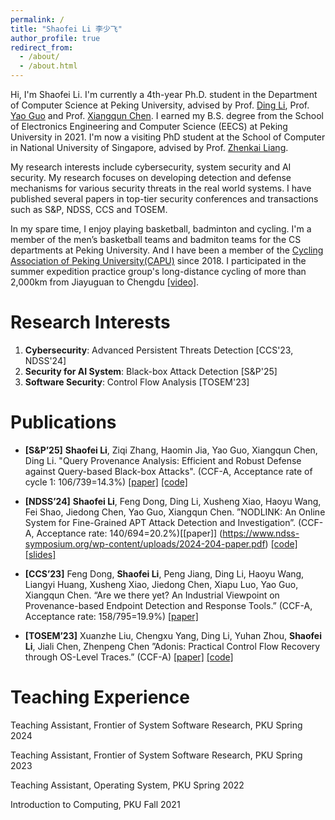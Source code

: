 ```yaml
---
permalink: /
title: "Shaofei Li 李少飞"
author_profile: true
redirect_from: 
  - /about/
  - /about.html
---
```


Hi, I'm Shaofei Li. I'm currently a 4th-year Ph.D. student in the Department of Computer Science at Peking University, advised by Prof. [Ding Li](https://marapapman.github.io/), Prof. [Yao Guo](https://yaoguopku.github.io/) and Prof. [Xiangqun Chen](https://dblp.org/pid/49/628.html). I earned my B.S. degree from the School of Electronics Engineering and Computer Science (EECS) at Peking University in 2021. I'm now a visiting PhD student at the School of Computer in National University of Singapore, advised by Prof. [Zhenkai Liang](https://www.comp.nus.edu.sg/~liangzk/).

My research interests include cybersecurity, system security and AI security. My research focuses on developing detection and defense mechanisms for various security threats in the real world systems. I have published several papers in top-tier security conferences and transactions such as S&P, NDSS, CCS and TOSEM. 

In my spare time, I enjoy playing basketball, badminton and cycling. I'm a member of the men’s basketball teams and badmiton teams for the CS departments at Peking University. And I have been a member of the [Cycling Association of Peking University(CAPU)](https://chexie.net/#main) since 2018. I participated in the summer expedition practice group's long-distance cycling of more than 2,000km from Jiayuguan to Chengdu [[video]](https://www.bilibili.com/video/BV14b411N79B/?spm_id_from=333.337.search-card.all.click&vd_source=51525784685e693bb27951657c05023d).

Research Interests
======
1. **Cybersecurity**: Advanced Persistent Threats Detection [CCS'23, NDSS'24]
2. **Security for AI System**: Black-box Attack Detection [S&P'25]
3. **Software Security**: Control Flow Analysis [TOSEM'23]


Publications
======
- **[S&P’25]** **Shaofei Li**, Ziqi Zhang, Haomin Jia, Yao Guo, Xiangqun Chen, Ding Li. "Query Provenance Analysis: Efficient and Robust Defense against Query-based Black-box Attacks". (CCF-A, Acceptance rate of cycle 1: 106/739=14.3%) [[paper]](https://www.computer.org/csdl/proceedings-article/sp/2025/223600a072/21B7RgFCieQ) [[code]](https://github.com/0xllssFF/QPA)

- **[NDSS’24]** **Shaofei Li**, Feng Dong, Ding Li, Xusheng Xiao, Haoyu Wang, Fei Shao, Jiedong Chen, Yao Guo, Xiangqun
Chen. ”NODLINK: An Online System for Fine-Grained APT Attack Detection and Investigation”. (CCF-A, Acceptance rate: 140/694=20.2%)[[paper]] (https://www.ndss-symposium.org/wp-content/uploads/2024-204-paper.pdf) [[code]](https://github.com/PKU-ASAL/Simulated-Data/tree/main) [[slides]](https://www.ndss-symposium.org/wp-content/uploads/2024-204-slides.pdf)

- **[CCS’23]** Feng Dong, **Shaofei Li**, Peng Jiang, Ding Li, Haoyu Wang, Liangyi Huang, Xusheng Xiao, Jiedong Chen,
Xiapu Luo, Yao Guo, Xiangqun Chen. “Are we there yet? An Industrial Viewpoint on Provenance-based
Endpoint Detection and Response Tools.” (CCF-A, Acceptance rate: 158/795=19.9%) [[paper]](https://dl.acm.org/doi/abs/10.1145/3576915.3616580)

- **[TOSEM’23]** Xuanzhe Liu, Chengxu Yang, Ding Li, Yuhan Zhou, **Shaofei Li**, Jiali Chen, Zhenpeng Chen ”Adonis: Practical
Control Flow Recovery through OS-Level Traces.” (CCF-A) [[paper]](https://dl.acm.org/doi/pdf/10.1145/3607187) 
 [[code]](https://github.com/PKU-Chengxu/Adonis)


Teaching Experience
======

Teaching Assistant, Frontier of System Software Research, PKU Spring 2024

Teaching Assistant, Frontier of System Software Research, PKU Spring 2023

Teaching Assistant, Operating System, PKU Spring 2022

Introduction to Computing, PKU Fall 2021
